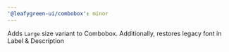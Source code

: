```yaml
---
'@leafygreen-ui/combobox': minor
---
```


Adds `Large` size variant to Combobox. Additionally, restores legacy font in Label & Description
